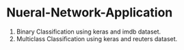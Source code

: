 # Nueral-Network-Application

1. Binary Classification using keras and imdb dataset.
2. Multiclass Classification using keras and reuters dataset.
